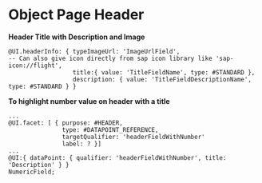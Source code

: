 # Object Page Header

**Header Title with Description and Image**

```
@UI.headerInfo: { typeImageUrl: 'ImageUrlField',                                        -- Can also give icon directly from sap icon library like 'sap-icon://flight',
                  title:{ value: 'TitleFieldName', type: #STANDARD },
                  description: { value: 'TitleFieldDescriptionName', type: #STANDARD } }
```

**To highlight number value on header with a title**

```
...
@UI.facet: [ { purpose: #HEADER,
               type: #DATAPOINT_REFERENCE,
               targetQualifier: 'headerFieldWithNumber'
               label: ? }]
...
@UI:{ dataPoint: { qualifier: 'headerFieldWithNumber', title: 'Description' } }
NumericField;
```
